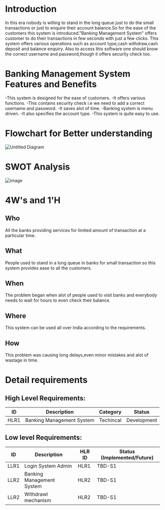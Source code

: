 # Introduction

In this era nobody is willing to stand in the long queue just to do the small transactions or just to enquire their account balance.So for the ease of the customers this system is introduced."Banking Management System" offers customer to do their transactions in few seconds with just a few clicks.
This system offers various operations such as account type,cash withdraw,cash deposit and balance enquiry.
Also to access this software one should know the correct username and password,though it offers security check too.


# Banking Management System Features and Benefits

-This system is designed for the ease of customers.
-It offers various functions.
-This contains security check i.e we need to add a correct username and password.
-It saves alot of time.
-Banking system is menu driven.
-It also specifies the account type.
-This system is quite easy to use.

# Flowchart for Better understanding

![Untitled Diagram](https://user-images.githubusercontent.com/80736939/114734675-10414180-9d62-11eb-82bb-5fad1421342e.png)

# SWOT Analysis

![image](https://user-images.githubusercontent.com/80736939/114659847-efe99680-9d11-11eb-9e23-a6932d1fec73.png)


# 4W's and 1'H

## Who
All the banks providing services for limited amount of transaction at a particular time.

## What

People used to stand in a long queue in banks for small transaction so this system provides ease to all the customers.

## When

The problem began when alot of people used to visit banks and everybody needs to wait for hours to even check their balance.

## Where

This system can be used all over India according to the requirements.

## How

This problem was causing long delays,even minor mistakes and alot of wastage in time.


# Detail requirements
## High Level Requirements: 
| ID | Description | Category | Status | 
| ----- | ----- | ------- | ---------|
| HLR1 | Banking Management System | Techincal | Development  | 

##  Low level Requirements:
 
| ID | Description | HLR ID | Status (Implemented/Future) |
| ------ | --------- | ------ | ----- |
| LLR1 | Login System Admin | HLR1 | TBD-S1 |
| LLR2 | Banking Management System | HLR2 | TBD-S1 |
| LLR2 | Withdrawl mechanism | HLR2 | TBD-S1 |



